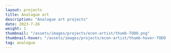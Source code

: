 ```yaml
---
layout: projects
title: Analogue art
description: "Analogue art projects"
date: 2023-7-26
weight: 1
thumbnail: "/assets/images/projects/econ-artist/thumb-TODO.png"
thumbnail-hover: "/assets/images/projects/econ-artist/thumb-hover-TODO.jpg"
tag: analogue
---
```

